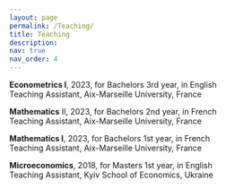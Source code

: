 ```yaml
---
layout: page
permalink: /Teaching/
title: Teaching
description: 
nav: true
nav_order: 4
---
```


<b>Econometrics I</b>, 2023, for Bachelors 3rd year, in English<br>
Teaching Assistant, Aix-Marseille University, France

<b>Mathematics</b> II, 2023, for Bachelors 2nd year, in French<br>
Teaching Assistant, Aix-Marseille University, France

<b>Mathematics I</b>, 2023, for Bachelors 1st year, in French<br>
Teaching Assistant, Aix-Marseille University, France

<b>Microeconomics</b>, 2018, for Masters 1st year, in English<br>
Teaching Assistant, Kyiv School of Economics, Ukraine
